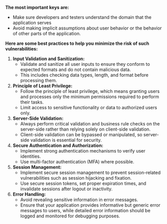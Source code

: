 **The most important keys are:**
- Make sure developers and testers understand the domain that the application serves
- Avoid making implicit assumptions about user behavior or the behavior of other parts of the application.

**Here are some best practices to help you minimize the risk of such vulnerabilities:**
1. **Input Validation and Sanitization:**
	- Validate and sanitize all user inputs to ensure they conform to expected formats and do not contain malicious data. 
	- This includes checking data types, length, and format before processing them.
2. **Principle of Least Privilege:**
	- Follow the principle of least privilege, which means granting users and processes only the minimum permissions required to perform their tasks.
	- Limit access to sensitive functionality or data to authorized users only.
3. **Server-Side Validation:**
	- Always perform critical validation and business rule checks on the server-side rather than relying solely on client-side validation.
	- Client-side validation can be bypassed or manipulated, so server-side validation is essential for security.
4. **Secure Authentication and Authorization:**
	- Implement strong authentication mechanisms to verify user identities.
	- Use multi-factor authentication (MFA) where possible.
5. **Session Management:**
	- Implement secure session management to prevent session-related vulnerabilities such as session hijacking and fixation.
	- Use secure session tokens, set proper expiration times, and invalidate sessions after logout or inactivity.
6. **Error Handling:**
	- Avoid revealing sensitive information in error messages.
	- Ensure that your application provides informative but generic error messages to users, while detailed error information should be logged and monitored for debugging purposes.
